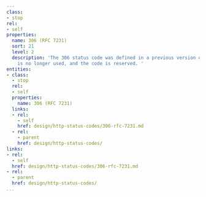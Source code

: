 ```yaml
---
class:
- stop
rel:
- self
properties:
  name: 306 (RFC 7231)
  sort: 21
  level: 2
  description: 'The 306 status code was defined in a previous version of HTTP/1.1,
    is no longer used, and the code is reserved. '
entities:
- class:
  - stop
  rel:
  - self
  properties:
    name: 306 (RFC 7231)
  links:
  - rel:
    - self
    href: design/http-status-codes/306-rfc-7231.md
  - rel:
    - parent
    href: design/http-status-codes/
links:
- rel:
  - self
  href: design/http-status-codes/306-rfc-7231.md
- rel:
  - parent
  href: design/http-status-codes/
...
```

